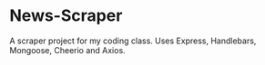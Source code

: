 # News-Scraper
A scraper project for my coding class. Uses Express, Handlebars, Mongoose, Cheerio and Axios.
